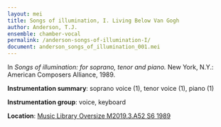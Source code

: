 ```yaml
---
layout: mei
title: Songs of illumination, I. Living Below Van Gogh
author: Anderson, T.J.
ensemble: chamber-vocal
permalink: /anderson-songs-of-illumination-I/
document: anderson_songs_of_illumination_001.mei
---
```


In *Songs of illumination: for soprano, tenor and piano.* New York, N.Y.: American Composers Alliance, 1989.

**Instrumentation summary**: soprano voice (1), tenor voice (1), piano (1)

**Instrumentation group**: voice, keyboard 

**Location**: <a href="https://tufts-primo.hosted.exlibrisgroup.com/permalink/f/14dinuo/01TUN_ALMA21102270180003851" target="_blank">Music Library Oversize M2019.3.A52 S6 1989</a>
